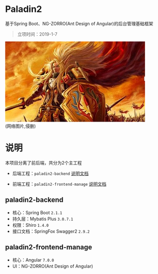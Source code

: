 # Paladin2

基于Spring Boot、NG-ZORRO(Ant Design of Angular)的后台管理基础框架

> 立项时间：2019-1-7

![](doc/paladin.jpg)  
(网络图片,侵删)

# 说明

本项目分离了前后端，共分为2个主工程

- 后端工程：`paladin2-backend` [说明文档](paladin2-backend/README.md)

- 前端工程：`paladin2-frontend-manage` [说明文档](paladin2-frontend-manage/README.md)

## paladin2-backend

- 核心：Spring Boot `2.1.1`
- 持久层：Mybatis Plus `3.0.7.1`
- 权限：Shiro `1.4.0`
- 接口文档：SpringFox Swagger2 `2.9.2`

## paladin2-frontend-manage

- 核心：Angular `7.0.0`
- UI：NG-ZORRO(Ant Design of Angular)
